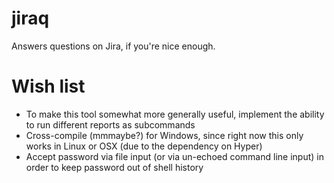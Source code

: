 # jiraq
Answers questions on Jira, if you're nice enough.

# Wish list
- To make this tool somewhat more generally useful, implement the ability to run different reports as subcommands
- Cross-compile (mmmaybe?) for Windows, since right now this only works in Linux or OSX (due to the dependency on Hyper)
- Accept password via file input (or via un-echoed command line input) in order to keep password out of shell history
